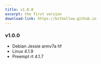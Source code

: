 ```yaml
---
title: v1.0.0
excerpt: the first version
download-link: https://bithollow.github.io
---
```


### v1.0.0
- Debian Jessie armv7a hf
- Linux 4.1.9
- Preempt rt 4.1.7